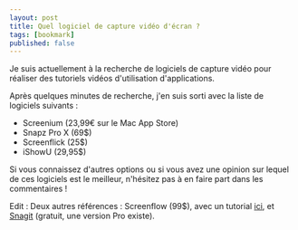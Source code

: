 ```yaml
---
layout: post
title: Quel logiciel de capture vidéo d'écran ?
tags: [bookmark]
published: false
---
```


Je suis actuellement à la recherche de logiciels de capture vidéo pour réaliser
des tutoriels vidéos d'utilisation d'applications.

Après quelques minutes de recherche, j'en suis sorti avec la liste de logiciels
suivants :

- Screenium (23,99€ sur le Mac App Store)
- Snapz Pro X (69\$)
- Screenflick (25\$)
- iShowU (29,95\$)

Si vous connaissez d'autres options ou si vous avez une opinion sur lequel de
ces logiciels est le meilleur, n'hésitez pas à en faire part dans les
commentaires !

Edit : Deux autres références : Screenflow (99\$), avec un tutorial [ici][1], et
[Snagit][2] (gratuit, une version Pro existe).

[1]:
  http://telestreamblog.telestream.net/2011/01/tutorial-how-to-create-a-video-trailer-by-matthieu-blanco-2/
[2]: https://www.techsmith.com/screen-capture.html
